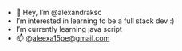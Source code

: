- 💞️ Hey, I’m @alexandraksc
- I’m interested in learning to be a full stack dev :)
- I’m currently learning java script
- 📫 @aleexa15pe@gmail.com
